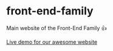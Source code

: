 # front-end-family
Main website of the Front-End Family :+1:

[Live demo for our awesome website](https://pashaproton.github.io/front-end-family)
